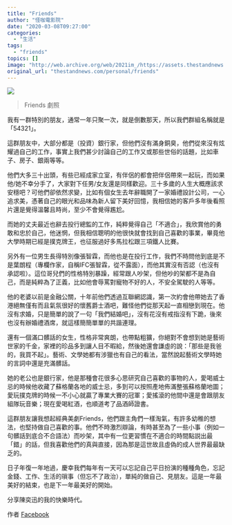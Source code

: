 ```yaml
---
title: "Friends"
author: "怪咖電影院"
date: "2020-03-08T09:27:00"
categories:
  - "生活"
tags:
  - "friends"
topics: []
image: "http://web.archive.org/web/2021im_/https://assets.thestandnews.com/media/photos/Layer202_Hh72o_pxlWnjE.png"
original_url: "thestandnews.com/personal/friends"
---
```

![](http://web.archive.org/web/2021im_/https://assets.thestandnews.com/media/photos/Layer202_Hh72o_pxlWnjE.png)
> Friends 劇照

我有一群特別的朋友，通常一年只聚一次，就是倒數那天，所以我們群組名稱就是「54321」。

這群朋友中，大部分都是（投資）銀行家，但他們沒有滿身銅臭，他們從來沒有炫耀過自己的工作，事實上我們甚少討論自己的工作又或那些世俗的話題，比如車子、房子、銀兩等等。

他們大多三十出頭，有些已經成家立室，有伴侶的都會把伴侶帶來一起玩，而如果他/她不幸分手了，大家對下任男/女友還是同樣歡迎。三十多歲的人生大概應該求安穩吧？可他們卻依然求變，比如有個女生去年辭職開了一家婚禮設計公司，一心追求美，憑著自己的眼光和品味為新人留下美好回憶，我相信她的客戶多年後看照片還是覺得溫馨且時尚，至少不會覺得尷尬。

而她的丈夫最近也辭去投行總監的工作，純粹覺得自己「不適合」，我欣賞他的勇敢和忠於自己，他迷惘，但我相信聰明的他很快就會找到自己喜歡的事業，畢竟他大學時期已經是撲克牌王，也征服過好多馬拉松跟三項鐵人比賽。

另外有一位男生長得特別像張智霖，而他也是在投行工作，我們不時問他到底是不是葉朗程（專欄作家，自稱IFC張智霖，從不露面），而他其實沒有否認（也沒有承認啦）。這位哥兒們的性格特別暴躁，經常跟人吵架，但他吵的架都不是為自己，而是純粹為了正義，比如他會辱罵對寵物不好的人，不安全駕駛的人等等。

他的老婆以前是金融公關，十年前他們透過互聯網認識，第一次約會他帶她去了香港絕無僅有而且氣氛很好的懷舊爵士酒吧，難怪他們從那天起一直相戀到現在。他沒有求婚，只是簡單的說了一句「我們結婚吧」，沒有花沒有戒指沒有下跪，後來也沒有辦婚禮酒席，就這樣簡簡單單的共諧連理。

還有一個滿口髒話的女生，性格非常爽朗，也帶點粗獷，你絕對不會想到她是藝術世家的千金，家裡的珍品多到讓人目不暇給，然後她還會謙虛的說：「那些是我爸的，我買不起」。藝術、文學她都有涉獵也有自己的看法，當然說起藝術文學時她的言詞中還是充滿髒話。

她的老公也是銀行家，他是那種會花很多心思研究自己喜歡的事物的人，愛喝威士忌的時候他收藏了蘇格蘭各地的威士忌，多到可以按照產地佈滿整張蘇格蘭地圖；愛玩撲克牌的時候一不小心就贏了專業大賽的冠軍；愛搖滾的他間中還是會跟朋友組隊玩音樂；現在愛喝紅酒，也順道考了品酒師證書。

這群朋友讓我想起經典美劇Friends，他們跟主角們一樣淘氣，有許多幼稚的想法，也堅持做自己喜歡的事。他們不時激烈辯論，有時甚至為了一些小事（例如一句髒話到底合不合語法）而吵架，其中有一位更習慣在不適合的時間點説出最「錯」的話，但我喜歡他們的真與直接，因為那是這世故且虛偽的成人世界最最缺乏的。

日子年復一年地過，慶幸我們每年有一天可以忘記自己平日扮演的種種角色，忘記金錢、工作、生活的瑣事（但忘不了政治），單純的做自己、見朋友。這是一年最美好的結束，也是下一年最美好的開始。

分享陳奕迅的我的快樂時代。

作者 [Facebook](http://web.archive.org/web/20211229132201/https://www.facebook.com/filmforweirdos/)